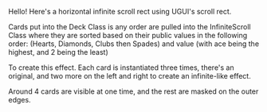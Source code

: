 Hello! Here's a horizontal infinite scroll rect using UGUI's scroll rect. 

Cards put into the Deck Class is any order are pulled into the InfiniteScroll Class where they are sorted based on their public values in the following order: (Hearts, Diamonds, Clubs then Spades) and value (with ace being the highest, and 2 being the least)

To create this effect. Each card is instantiated three times, there's an original, and two more on the left and right to create an infinite-like effect.

Around 4 cards are visible at one time, and the rest are masked on the outer edges.
